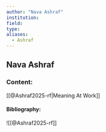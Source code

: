 ```yaml
---
author: "Nava Ashraf"
institution:
field:
type:
aliases:
  - Ashraf
---
```


## Nava Ashraf

### Content:
[[@Ashraf2025-rf|Meaning At Work]]

#### Bibliography:

![[@Ashraf2025-rf]]